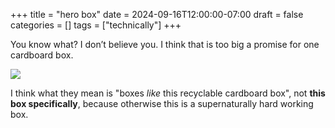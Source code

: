 +++
title = "hero box"
date = 2024-09-16T12:00:00-07:00
draft = false
categories = []
tags = ["technically"]
+++

You know what? I don’t believe you. I think that is too big a promise for one cardboard box.

![](./boxes.png)

I think what they mean is "boxes _like_ this recyclable cardboard box", not **this box specifically**, because
otherwise this is a supernaturally hard working box.